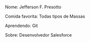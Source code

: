 Nome: Jefferson F. Presotto

Comida favorita: Todas tipos de Massas

Aprendendo: Git

Sobre: Desenvolvedor Salesforce